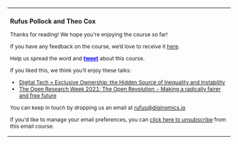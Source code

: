 <table cellpadding="0" style="font-size: 12px !important;" class="footer"><tr><td>

### Rufus Pollock and Theo Cox

Thanks for reading! We hope you're enjoying the course so far!

If you have any feedback on the course, we’d love to receive it [here](https://docs.google.com/forms/d/e/1FAIpQLSdUWQRW4r8IebMAvkxRwt7VE32BeEwG3sQ-vBoTXfKgSf2EpA/viewform?usp=share_link). 

Help us spread the word and **<a style="color:blue;" href="https://twitter.com/intent/tweet?text=This free Diginomics 101 Masterclass is absolutely fantastic! Well worth signing up to if you're interested in understanding more about the Digital Economy! Sign up here 👉 https://diginomics.io/  #diginomics #digital #economy">tweet</a>** about this course.

If you liked this, we think you’ll enjoy these talks:
- [Digital Tech + Exclusive Ownership: the Hidden Source of Inequality and Instability](https://diginomics.io/news/tedx-tech-hidden-cause-of-inequality-rufus-pollock-2018)
- [The Open Research Week 2021: The Open Revolution - Making a radically fairer and free future](https://diginomics.io/news/talk-open-research-week-2021-open-revolution)

You can keep in touch by dropping us an email at [rufus@diginomics.io](mailto:rufus@diginomics.io) 

If you'd like to manage your email preferences, you can <a href="{{unsubscribe}}">click here to unsubscribe</a> from this email course.

</td></tr></table>
